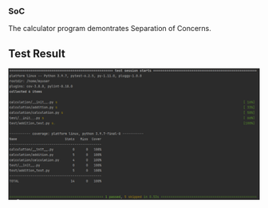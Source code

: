 ### SoC
The calculator program demontrates Separation of Concerns.

## Test Result
![Result](image/test_result.png)
